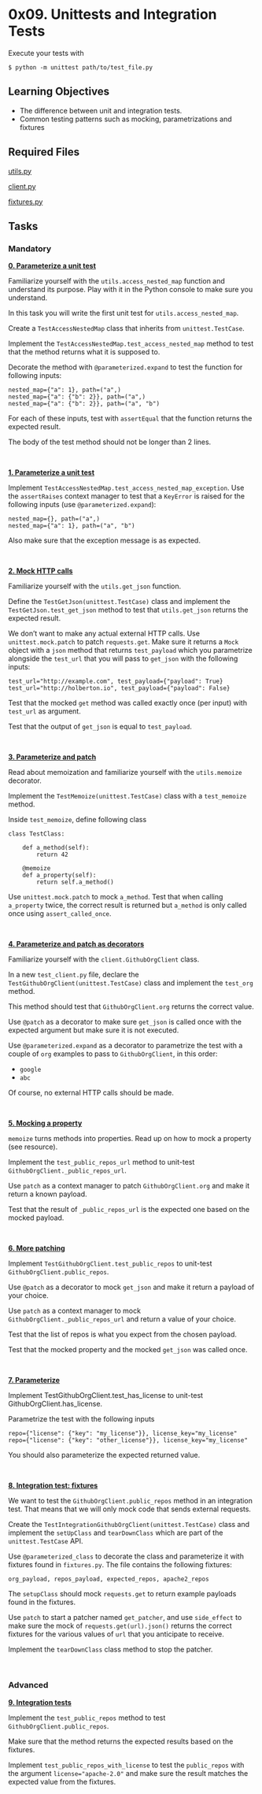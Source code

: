 # 0x09. Unittests and Integration Tests

Execute your tests with

    $ python -m unittest path/to/test_file.py

## Learning Objectives
- The difference between unit and integration tests.
- Common testing patterns such as mocking, parametrizations and fixtures

## Required Files

[utils.py](https://github.com/dianaparr/holbertonschool-web_back_end/blob/main/0x09-Unittests_and_integration_tests/utils.py)

[client.py](https://github.com/dianaparr/holbertonschool-web_back_end/blob/main/0x09-Unittests_and_integration_tests/client.py)

[fixtures.py](https://github.com/dianaparr/holbertonschool-web_back_end/blob/main/0x09-Unittests_and_integration_tests/fixtures.py)


## Tasks

### Mandatory

[**0. Parameterize a unit test**](https://github.com/dianaparr/holbertonschool-web_back_end/blob/main/0x09-Unittests_and_integration_tests/test_utils.py)

Familiarize yourself with the `utils.access_nested_map` function and understand its purpose. Play with it in the Python console to make sure you understand.

In this task you will write the first unit test for `utils.access_nested_map`.

Create a `TestAccessNestedMap` class that inherits from `unittest.TestCase`.

Implement the `TestAccessNestedMap.test_access_nested_map` method to test that the method returns what it is supposed to.

Decorate the method with `@parameterized.expand` to test the function for following inputs:

    nested_map={"a": 1}, path=("a",)
    nested_map={"a": {"b": 2}}, path=("a",)
    nested_map={"a": {"b": 2}}, path=("a", "b")

For each of these inputs, test with `assertEqual` that the function returns the expected result.

The body of the test method should not be longer than 2 lines.

<br/>

[**1. Parameterize a unit test**](https://github.com/dianaparr/holbertonschool-web_back_end/blob/main/0x09-Unittests_and_integration_tests/test_utils.py)

Implement `TestAccessNestedMap.test_access_nested_map_exception`. Use the `assertRaises` context manager to test that a `KeyError` is raised for the following inputs (use `@parameterized.expand`):

    nested_map={}, path=("a",)
    nested_map={"a": 1}, path=("a", "b")

Also make sure that the exception message is as expected.

<br/>

[**2. Mock HTTP calls**](https://github.com/dianaparr/holbertonschool-web_back_end/blob/main/0x09-Unittests_and_integration_tests/test_utils.py)

Familiarize yourself with the `utils.get_json` function.

Define the `TestGetJson(unittest.TestCase)` class and implement the `TestGetJson.test_get_json` method to test that `utils.get_json` returns the expected result.

We don’t want to make any actual external HTTP calls. Use `unittest.mock.patch` to patch `requests.get`. Make sure it returns a `Mock` object with a `json` method that returns `test_payload` which you parametrize alongside the `test_url` that you will pass to `get_json` with the following inputs:

    test_url="http://example.com", test_payload={"payload": True}
    test_url="http://holberton.io", test_payload={"payload": False}

Test that the mocked `get` method was called exactly once (per input) with `test_url` as argument.

Test that the output of `get_json` is equal to `test_payload`.

<br/>

[**3. Parameterize and patch**](https://github.com/dianaparr/holbertonschool-web_back_end/blob/main/0x09-Unittests_and_integration_tests/test_utils.py)

Read about memoization and familiarize yourself with the `utils.memoize` decorator.

Implement the `TestMemoize(unittest.TestCase)` class with a `test_memoize` method.

Inside `test_memoize`, define following class

    class TestClass:

        def a_method(self):
            return 42

        @memoize
        def a_property(self):
            return self.a_method()

Use `unittest.mock.patch` to mock `a_method`. Test that when calling `a_property` twice, the correct result is returned but `a_method` is only called once using `assert_called_once`.

<br/>

[**4. Parameterize and patch as decorators**](https://github.com/dianaparr/holbertonschool-web_back_end/blob/main/0x09-Unittests_and_integration_tests/test_client.py)

Familiarize yourself with the `client.GithubOrgClient` class.

In a new `test_client.py` file, declare the `TestGithubOrgClient(unittest.TestCase)` class and implement the `test_org` method.

This method should test that `GithubOrgClient.org` returns the correct value.

Use `@patch` as a decorator to make sure `get_json` is called once with the expected argument but make sure it is not executed.

Use `@parameterized.expand` as a decorator to parametrize the test with a couple of `org` examples to pass to `GithubOrgClient`, in this order:

- `google`
- `abc`

Of course, no external HTTP calls should be made.

<br/>

[**5. Mocking a property**](https://github.com/dianaparr/holbertonschool-web_back_end/blob/main/0x09-Unittests_and_integration_tests/test_client.py)

`memoize` turns methods into properties. Read up on how to mock a property (see resource).

Implement the `test_public_repos_url` method to unit-test `GithubOrgClient._public_repos_url`.

Use `patch` as a context manager to patch `GithubOrgClient.org` and make it return a known payload.

Test that the result of `_public_repos_url` is the expected one based on the mocked payload.

<br/>

[**6. More patching**](https://github.com/dianaparr/holbertonschool-web_back_end/blob/main/0x09-Unittests_and_integration_tests/test_client.py)

Implement `TestGithubOrgClient.test_public_repos` to unit-test `GithubOrgClient.public_repos`.

Use `@patch` as a decorator to mock `get_json` and make it return a payload of your choice.

Use `patch` as a context manager to mock `GithubOrgClient._public_repos_url` and return a value of your choice.

Test that the list of repos is what you expect from the chosen payload.

Test that the mocked property and the mocked `get_json` was called once.

<br/>

[**7. Parameterize**](https://github.com/dianaparr/holbertonschool-web_back_end/blob/main/0x09-Unittests_and_integration_tests/test_client.py)

Implement TestGithubOrgClient.test_has_license to unit-test GithubOrgClient.has_license.

Parametrize the test with the following inputs

    repo={"license": {"key": "my_license"}}, license_key="my_license"
    repo={"license": {"key": "other_license"}}, license_key="my_license"

You should also parameterize the expected returned value.

<br/>

[**8. Integration test: fixtures**](https://github.com/dianaparr/holbertonschool-web_back_end/blob/main/0x09-Unittests_and_integration_tests/test_client.py)

We want to test the `GithubOrgClient.public_repos` method in an integration test. That means that we will only mock code that sends external requests.

Create the `TestIntegrationGithubOrgClient(unittest.TestCase)` class and implement the `setUpClass` and `tearDownClass` which are part of the `unittest.TestCase` API.

Use `@parameterized_class` to decorate the class and parameterize it with fixtures found in `fixtures.py`. The file contains the following fixtures:

    org_payload, repos_payload, expected_repos, apache2_repos

The `setupClass` should mock `requests.get` to return example payloads found in the fixtures.

Use `patch` to start a patcher named `get_patcher`, and use `side_effect` to make sure the mock of `requests.get(url).json()` returns the correct fixtures for the various values of `url` that you anticipate to receive.

Implement the `tearDownClass` class method to stop the patcher.

<br/>

### Advanced

[**9. Integration tests**](https://github.com/dianaparr/holbertonschool-web_back_end/blob/main/0x09-Unittests_and_integration_tests/test_client.py)

Implement the `test_public_repos` method to test `GithubOrgClient.public_repos`.

Make sure that the method returns the expected results based on the fixtures.

Implement `test_public_repos_with_license` to test the `public_repos` with the argument `license="apache-2.0"` and make sure the result matches the expected value from the fixtures.
